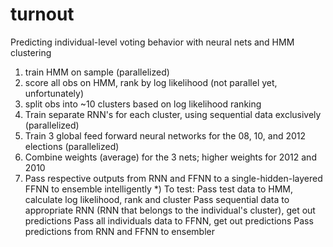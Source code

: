 turnout
=======
Predicting individual-level voting behavior with neural nets and HMM clustering

1) train HMM on sample (parallelized)
2) score all obs on HMM, rank by log likelihood (not parallel yet, unfortunately)
3) split obs into ~10 clusters based on log likelihood ranking
4) Train separate RNN's for each cluster, using sequential data exclusively (parallelized)
5) Train 3 global feed forward neural networks for the 08, 10, and 2012 elections (parallelized)
6) Combine weights (average) for the 3 nets; higher weights for 2012 and 2010
7) Pass respective outputs from RNN and FFNN to a single-hidden-layered FFNN to ensemble intelligently
*) To test: 
          Pass test data to HMM, calculate log likelihood, rank and cluster
          Pass sequential data to appropriate RNN (RNN that belongs to the individual's cluster), get out predictions
          Pass all individuals data to FFNN, get out predictions
          Pass predictions from RNN and FFNN to ensembler
